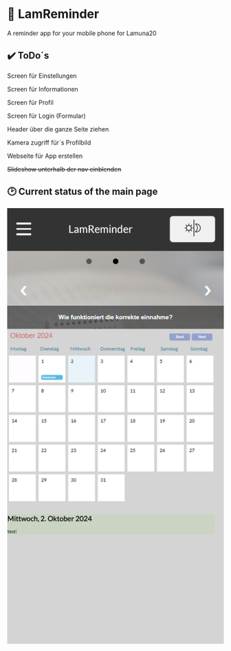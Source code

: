 # 💊 LamReminder

A reminder app for your mobile phone for Lamuna20

## ✔️ ToDo´s

Screen für Einstellungen

Screen für Informationen

Screen für Profil

Screen für Login (Formular)

Header über die ganze Seite ziehen

Kamera zugriff für´s Profilbild

Webseite für App erstellen

~~Slideshow unterhalb der nav einblenden~~

## 🕑 Current status of the main page

![screenshot](notizen/Aktueller_status.png)
